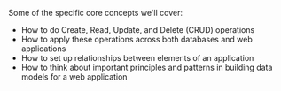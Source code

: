 Some of the specific core concepts we'll cover:

- How to do Create, Read, Update, and Delete (CRUD) operations
- How to apply these operations across both databases and web applications
- How to set up relationships between elements of an application
- How to think about important principles and patterns in building data models for a web application
